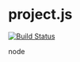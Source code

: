 project.js
==========

[![Build Status](https://travis-ci.org/rx007/project.js.svg?branch=master&style=flat)](https://travis-ci.org/rx007/project.js)

node

